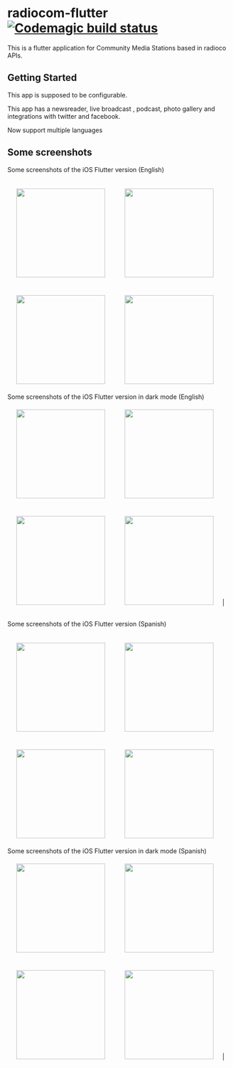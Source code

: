 # radiocom-flutter [![Codemagic build status](https://api.codemagic.io/apps/5e886482bccbec3072de65d9/5e886482bccbec3072de65d8/status_badge.svg)](https://codemagic.io/apps/5e886482bccbec3072de65d9/5e886482bccbec3072de65d8/latest_build)

This is a flutter application for Community Media Stations based in radioco APIs.

## Getting Started

This app is supposed to be configurable.

This app has a newsreader, live broadcast , podcast, photo gallery and integrations with twitter and facebook.

Now support multiple languages

## Some screenshots

Some screenshots of the iOS Flutter version (English)
<div>
<img style="margin:20px;" src="https://user-images.githubusercontent.com/12527053/78554844-2b52aa80-780c-11ea-808b-37c3abdbff1c.png" width="200">
<img style="margin:20px;" src="https://user-images.githubusercontent.com/12527053/78554883-3efe1100-780c-11ea-8801-6613ded36759.png" width="200">
<img style="margin:20px;" src="https://user-images.githubusercontent.com/12527053/78554929-54733b00-780c-11ea-8a6f-1c074e5c05c4.png" width="200">
<img style="margin:20px;" src="https://user-images.githubusercontent.com/12527053/78554957-6228c080-780c-11ea-9e72-e8a6812be781.png" width="200">
</div>
Some screenshots of the iOS Flutter version in dark mode (English)
<div>
<img style="margin:20px;" src="https://user-images.githubusercontent.com/12527053/78555043-85ec0680-780c-11ea-8b60-8b2e70378642.png" width="200">
<img style="margin:20px;" src="https://user-images.githubusercontent.com/12527053/78555107-9d2af400-780c-11ea-95a1-9b97e83fdf56.png" width="200">
<img style="margin:20px;" src="https://user-images.githubusercontent.com/12527053/78555133-ac11a680-780c-11ea-80a5-519c49d25776.png" width="200">
<img style="margin:20px;" src="https://user-images.githubusercontent.com/12527053/78555163-bb90ef80-780c-11ea-95d2-f5eba4e22f1b.png" width="200">|
</div>



Some screenshots of the iOS Flutter version (Spanish)
<div>
<img style="margin:20px;" src="https://user-images.githubusercontent.com/12527053/75629791-4c105a80-5be5-11ea-9016-8d254f4d01ae.png" width="200">
<img style="margin:20px;" src="https://user-images.githubusercontent.com/12527053/75629793-4e72b480-5be5-11ea-94cd-b02510a9c4ea.png" width="200">
<img style="margin:20px;" src="https://user-images.githubusercontent.com/12527053/75629794-4fa3e180-5be5-11ea-8be0-9e4638efb288.png" width="200">
<img style="margin:20px;" src="https://user-images.githubusercontent.com/12527053/75629796-50d50e80-5be5-11ea-866c-4a708de872be.png" width="200">
</div>
Some screenshots of the iOS Flutter version in dark mode (Spanish)
<div>
<img style="margin:20px;" src="https://user-images.githubusercontent.com/12527053/75629807-795d0880-5be5-11ea-8783-a15842a5a22e.png" width="200">
<img style="margin:20px;" src="https://user-images.githubusercontent.com/12527053/75629809-7a8e3580-5be5-11ea-93fa-cb386554fb6a.png" width="200">
<img style="margin:20px;" src="https://user-images.githubusercontent.com/12527053/75629810-7bbf6280-5be5-11ea-976b-9c6c1bed42bf.png" width="200">
<img style="margin:20px;" src="https://user-images.githubusercontent.com/12527053/75629811-7cf08f80-5be5-11ea-87b6-e405f38cf568.png" width="200">|
</div>
